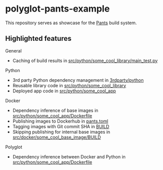 # polyglot-pants-example

This repository serves as showcase for the [Pants](https://www.pantsbuild.org) build system.

## Highlighted features

General
- Caching of build results in [src/python/some_cool_library/main_test.py](src/python/some_cool_library/main_test.py)

Python
- 3rd party Python dependency management in [3rdparty/python](3rdparty/python)
- Reusable library code in [src/python/some_cool_library](src/python/some_cool_library)
- Deployed app code in [src/python/some_cool_app](src/python/some_cool_app)

Docker
- Dependency inference of base images in [src/python/some_cool_app/Dockerfile](src/python/some_cool_app/Dockerfile)
- Publishing images to Dockerhub in [pants.toml](pants.toml)
- Tagging images with Git commit SHA in [BUILD](BUILD)
- Skipping publishing for internal base images in [src/docker/some_cool_base_image/BUILD](src/docker/some_cool_base_image/BUILD)

Polyglot
- Dependency inference between Docker and Python in [src/python/some_cool_app/Dockerfile](src/python/some_cool_app/Dockerfile)
